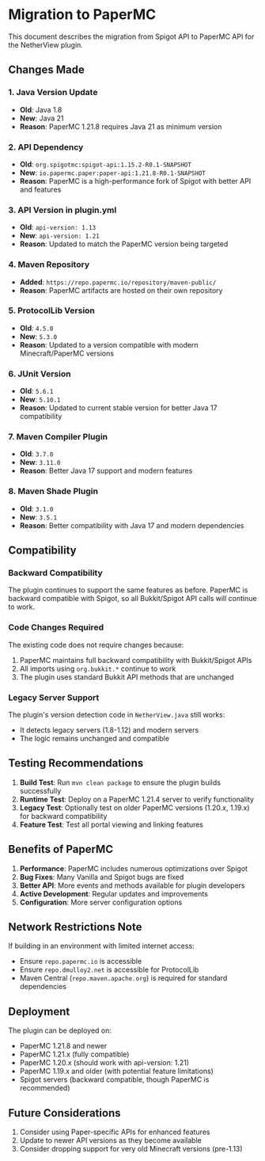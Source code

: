 # Migration to PaperMC

This document describes the migration from Spigot API to PaperMC API for the NetherView plugin.

## Changes Made

### 1. Java Version Update
- **Old**: Java 1.8
- **New**: Java 21
- **Reason**: PaperMC 1.21.8 requires Java 21 as minimum version

### 2. API Dependency
- **Old**: `org.spigotmc:spigot-api:1.15.2-R0.1-SNAPSHOT`
- **New**: `io.papermc.paper:paper-api:1.21.8-R0.1-SNAPSHOT`
- **Reason**: PaperMC is a high-performance fork of Spigot with better API and features

### 3. API Version in plugin.yml
- **Old**: `api-version: 1.13`
- **New**: `api-version: 1.21`
- **Reason**: Updated to match the PaperMC version being targeted

### 4. Maven Repository
- **Added**: `https://repo.papermc.io/repository/maven-public/`
- **Reason**: PaperMC artifacts are hosted on their own repository

### 5. ProtocolLib Version
- **Old**: `4.5.0`
- **New**: `5.3.0`
- **Reason**: Updated to a version compatible with modern Minecraft/PaperMC versions

### 6. JUnit Version
- **Old**: `5.6.1`
- **New**: `5.10.1`
- **Reason**: Updated to current stable version for better Java 17 compatibility

### 7. Maven Compiler Plugin
- **Old**: `3.7.0`
- **New**: `3.11.0`
- **Reason**: Better Java 17 support and modern features

### 8. Maven Shade Plugin
- **Old**: `3.1.0`
- **New**: `3.5.1`
- **Reason**: Better compatibility with Java 17 and modern dependencies

## Compatibility

### Backward Compatibility
The plugin continues to support the same features as before. PaperMC is backward compatible with Spigot, so all Bukkit/Spigot API calls will continue to work.

### Code Changes Required
The existing code does not require changes because:
1. PaperMC maintains full backward compatibility with Bukkit/Spigot APIs
2. All imports using `org.bukkit.*` continue to work
3. The plugin uses standard Bukkit API methods that are unchanged

### Legacy Server Support
The plugin's version detection code in `NetherView.java` still works:
- It detects legacy servers (1.8-1.12) and modern servers
- The logic remains unchanged and compatible

## Testing Recommendations

1. **Build Test**: Run `mvn clean package` to ensure the plugin builds successfully
2. **Runtime Test**: Deploy on a PaperMC 1.21.4 server to verify functionality
3. **Legacy Test**: Optionally test on older PaperMC versions (1.20.x, 1.19.x) for backward compatibility
4. **Feature Test**: Test all portal viewing and linking features

## Benefits of PaperMC

1. **Performance**: PaperMC includes numerous optimizations over Spigot
2. **Bug Fixes**: Many Vanilla and Spigot bugs are fixed
3. **Better API**: More events and methods available for plugin developers
4. **Active Development**: Regular updates and improvements
5. **Configuration**: More server configuration options

## Network Restrictions Note

If building in an environment with limited internet access:
- Ensure `repo.papermc.io` is accessible
- Ensure `repo.dmulloy2.net` is accessible for ProtocolLib
- Maven Central (`repo.maven.apache.org`) is required for standard dependencies

## Deployment

The plugin can be deployed on:
- PaperMC 1.21.8 and newer
- PaperMC 1.21.x (fully compatible)
- PaperMC 1.20.x (should work with api-version: 1.21)
- PaperMC 1.19.x and older (with potential feature limitations)
- Spigot servers (backward compatible, though PaperMC is recommended)

## Future Considerations

1. Consider using Paper-specific APIs for enhanced features
2. Update to newer API versions as they become available
3. Consider dropping support for very old Minecraft versions (pre-1.13)
